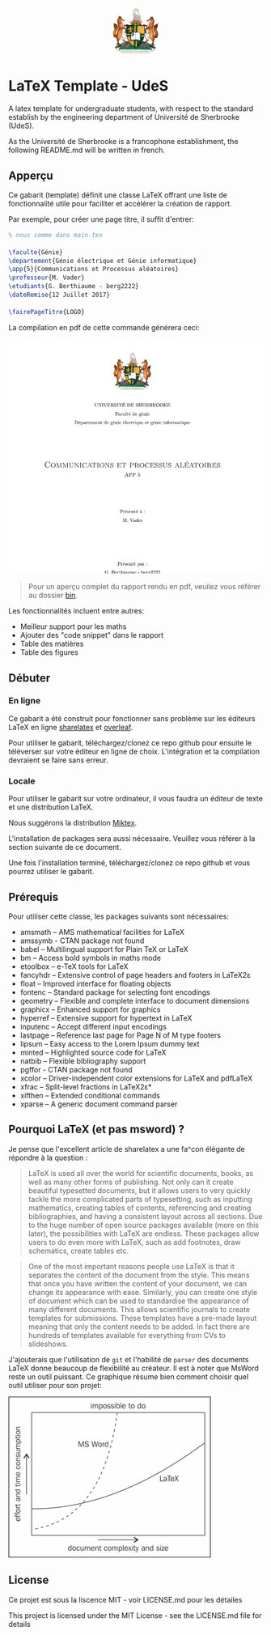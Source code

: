 
<p align="center"><img width=20% src="media/udes_armoiries.jpg"></p>


# LaTeX Template - UdeS

A latex template for undergraduate students, with respect to the standard establish by the engineering department of Université de Sherbrooke (UdeS).

As the Université de Sherbrooke is a francophone establishment, the following README.md will be written in french. 


## Apperçu 

Ce gabarit (template) définit une classe LaTeX offrant une liste de fonctionnalité utile pour faciliter et accélérer la création de rapport. 

Par exemple, pour créer une page titre, il suffit d'entrer:

```latex
% nous somme dans main.tex

\faculte{Génie}
\departement{Génie électrique et Génie informatique}
\app{5}{Communications et Processus aléatoires}
\professeur{M. Vader}
\etudiants{G. Berthiaume - berg2222}
\dateRemise{12 Juillet 2017}

\fairePageTitre{LOGO}
```

La compilation en pdf de cette commande générera ceci: 

![Exemple de page titre](media/eg_page_titre.PNG) 

> Pour un aperçu complet du rapport rendu en pdf, veuilez vous référer au dossier [bin](https://github.com/g-berthiaume/latex_template_udes/tree/master/bin/).


Les fonctionnalités incluent entre autres:

- Meilleur support pour les maths
- Ajouter des "code snippet" dans le rapport
- Table des matières 
- Table des figures

## Débuter 

### En ligne

Ce gabarit a été construit pour fonctionner sans problème sur les éditeurs LaTeX en ligne [sharelatex](https://www.sharelatex.com/) et [overleaf](https://www.overleaf.com/).

Pour utiliser le gabarit, téléchargez/clonez ce repo github pour ensuite le téléverser sur votre éditeur en ligne de choix. 
L'intégration et la compilation devraient se faire sans erreur.

### Locale

Pour utiliser le gabarit sur votre ordinateur, il vous faudra un éditeur de texte et une distribution LaTeX. 

Nous suggérons la distribution [Miktex](https://miktex.org/).

L'installation de packages sera aussi nécessaire. Veuillez vous référer à la section suivante de ce document.

Une fois l'installation terminé, téléchargez/clonez ce repo github et vous pourrez utiliser le gabarit.

## Prérequis 

Pour utiliser cette classe, les packages suivants sont nécessaires:

- amsmath – AMS mathematical facilities for LaTeX
- amssymb - CTAN package not found
- babel – Multilingual support for Plain TeX or LaTeX
- bm – Access bold symbols in maths mode
- etoolbox – e-TeX tools for LaTeX
- fancyhdr – Extensive control of page headers and footers in LaTeX2ε
- float – Improved interface for floating objects
- fontenc – Standard package for selecting font encodings
- geometry – Flexible and complete interface to document dimensions
- graphicx – Enhanced support for graphics
- hyperref – Extensive support for hypertext in LaTeX
- inputenc – Accept different input encodings
- lastpage – Reference last page for Page N of M type footers
- lipsum – Easy access to the Lorem Ipsum dummy text
- minted – Highlighted source code for LaTeX
- natbib – Flexible bibliography support
- pgffor - CTAN package not found
- xcolor – Driver-independent color extensions for LaTeX and pdfLaTeX
- xfrac – Split-level fractions in LaTeX2ε*
- xifthen – Extended conditional commands
- xparse – A generic document command parser


## Pourquoi LaTeX (et pas msword) ?

Je pense que l'excellent article de sharelatex a une fa^con élégante de répondre à la question :

> LaTeX is used all over the world for scientific documents, books, as well as many other forms of publishing. Not only can it create beautiful typesetted documents, but it allows users to very quickly tackle the more complicated parts of typesetting, such as inputting mathematics, creating tables of contents, referencing and creating bibliographies, and having a consistent layout across all sections. Due to the huge number of open source packages available (more on this later), the possibilities with LaTeX are endless. These packages allow users to do even more with LaTeX, such as add footnotes, draw schematics, create tables etc.

> One of the most important reasons people use LaTeX is that it separates the content of the document from the style. This means that once you have written the content of your document, we can change its appearance with ease. Similarly, you can create one style of document which can be used to standardise the appearance of many different documents. This allows scientific journals to create templates for submissions. These templates have a pre-made layout meaning that only the content needs to be added. In fact there are hundreds of templates available for everything from CVs to slideshows.

J'ajouterais que l'utilisation de `git` et l'habilité de `parser` des documents LaTeX donne beaucoup de flexibilité au créateur.
Il est à noter que MsWord reste un outil puissant. Ce graphique résume bien comment choisir quel outil utiliser pour son projet: 

![Word vs LaTeX](media/learning_curves.jpg)


## License

Ce projet est sous la liscence MIT - voir LICENSE.md pour les détailes

This project is licensed under the MIT License - see the LICENSE.md file for details
